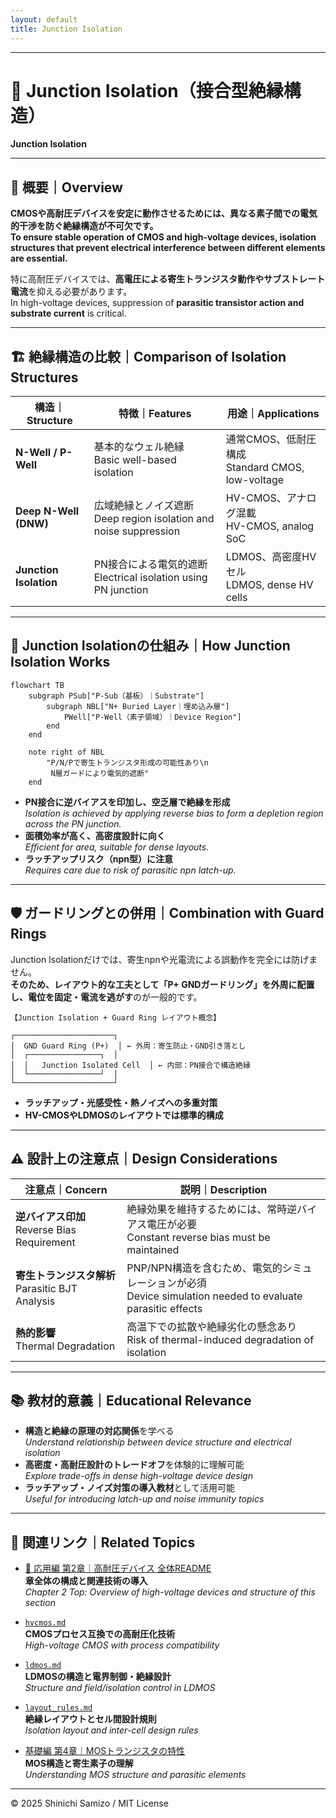```yaml
---
layout: default
title: Junction Isolation
---
```


---

# 🧩 Junction Isolation（接合型絶縁構造）
**Junction Isolation**

---

## 📘 概要｜Overview

**CMOSや高耐圧デバイスを安定に動作させるためには、異なる素子間での電気的干渉を防ぐ絶縁構造が不可欠です。**  
**To ensure stable operation of CMOS and high-voltage devices, isolation structures that prevent electrical interference between different elements are essential.**

特に高耐圧デバイスでは、**高電圧による寄生トランジスタ動作やサブストレート電流**を抑える必要があります。  
In high-voltage devices, suppression of **parasitic transistor action and substrate current** is critical.

---

## 🏗️ 絶縁構造の比較｜Comparison of Isolation Structures

| 構造｜Structure | 特徴｜Features | 用途｜Applications |
|----------------|----------------|--------------------|
| **N-Well / P-Well** | 基本的なウェル絶縁<br>Basic well-based isolation | 通常CMOS、低耐圧構成<br>Standard CMOS, low-voltage |
| **Deep N-Well (DNW)** | 広域絶縁とノイズ遮断<br>Deep region isolation and noise suppression | HV-CMOS、アナログ混載<br>HV-CMOS, analog SoC |
| **Junction Isolation** | PN接合による電気的遮断<br>Electrical isolation using PN junction | LDMOS、高密度HVセル<br>LDMOS, dense HV cells |

---

## 🔬 Junction Isolationの仕組み｜How Junction Isolation Works

```mermaid
flowchart TB
    subgraph PSub["P-Sub（基板）｜Substrate"]
        subgraph NBL["N+ Buried Layer｜埋め込み層"]
            PWell["P-Well（素子領域）｜Device Region"]
        end
    end

    note right of NBL
        "P/N/Pで寄生トランジスタ形成の可能性あり\n
         N層ガードにより電気的遮断"
    end
```

- **PN接合に逆バイアスを印加し、空乏層で絶縁を形成**  
  *Isolation is achieved by applying reverse bias to form a depletion region across the PN junction.*
- **面積効率が高く、高密度設計に向く**  
  *Efficient for area, suitable for dense layouts.*
- **ラッチアップリスク（npn型）に注意**  
  *Requires care due to risk of parasitic npn latch-up.*

---

## 🛡️ ガードリングとの併用｜Combination with Guard Rings

Junction Isolationだけでは、寄生npnや光電流による誤動作を完全には防げません。  
**そのため、レイアウト的な工夫として「P+ GNDガードリング」を外周に配置し、電位を固定・電流を逃がす**のが一般的です。

```text
【Junction Isolation + Guard Ring レイアウト概念】

┌──────────────────────┐
│  GND Guard Ring (P+)  │ ← 外周：寄生防止・GND引き落とし
│  ┌────────────────┐  │
│  │   Junction Isolated Cell  │ ← 内部：PN接合で構造絶縁
│  └────────────────┘  │
└──────────────────────┘
```

- **ラッチアップ・光感受性・熱ノイズへの多重対策**  
- **HV-CMOSやLDMOSのレイアウトでは標準的構成**

---

## ⚠️ 設計上の注意点｜Design Considerations

| 注意点｜Concern | 説明｜Description |
|-------------|--------|
| **逆バイアス印加**<br>Reverse Bias Requirement | 絶縁効果を維持するためには、常時逆バイアス電圧が必要<br>Constant reverse bias must be maintained |
| **寄生トランジスタ解析**<br>Parasitic BJT Analysis | PNP/NPN構造を含むため、電気的シミュレーションが必須<br>Device simulation needed to evaluate parasitic effects |
| **熱的影響**<br>Thermal Degradation | 高温下での拡散や絶縁劣化の懸念あり<br>Risk of thermal-induced degradation of isolation |

---

## 📚 教材的意義｜Educational Relevance

- **構造と絶縁の原理の対応関係**を学べる  
  *Understand relationship between device structure and electrical isolation*
- **高密度・高耐圧設計のトレードオフ**を体験的に理解可能  
  *Explore trade-offs in dense high-voltage device design*
- **ラッチアップ・ノイズ対策の導入教材**として活用可能  
  *Useful for introducing latch-up and noise immunity topics*

---

## 🔗 関連リンク｜Related Topics

- [📘 応用編 第2章｜高耐圧デバイス 全体README](../d_chapter2_high_voltage_devices/README.md)  
  **章全体の構成と関連技術の導入**  
  *Chapter 2 Top: Overview of high-voltage devices and structure of this section*

- [`hvcmos.md`](./hvcmos.md)  
  **CMOSプロセス互換での高耐圧化技術**  
  *High-voltage CMOS with process compatibility*

- [`ldmos.md`](./ldmos.md)  
  **LDMOSの構造と電界制御・絶縁設計**  
  *Structure and field/isolation control in LDMOS*

- [`layout_rules.md`](./layout_rules.md)  
  **絶縁レイアウトとセル間設計規則**  
  *Isolation layout and inter-cell design rules*

- [基礎編 第4章｜MOSトランジスタの特性](../chapter4_mos_characteristics/)  
  **MOS構造と寄生素子の理解**  
  *Understanding MOS structure and parasitic elements*

---

© 2025 Shinichi Samizo / MIT License
